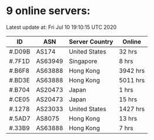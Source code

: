 # 9 online servers:

Latest update at: Fri Jul 10 19:10:15 UTC 2020

| ID | ASN | Server Country | Online |
| -- | --- | -------------- | ------ |
| #.D09B | AS174 | United States | 32 hrs |
| #.7F1D | AS63949 | Singapore | 8 hrs |
| #.B6F8 | AS63888 | Hong Kong | 3942 hrs |
| #.BD3E | AS63888 | Hong Kong | 5011 hrs |
| #.B704 | AS20473 | Japan | 1 hrs |
| #.CE05 | AS20473 | Japan | 15 hrs |
| #.1278 | AS23033 | United States | 1427 hrs |
| #.5AD7 | AS8075 | Hong Kong | 13 hrs |
| #.33B9 | AS63888 | Hong Kong | 7 hrs |

